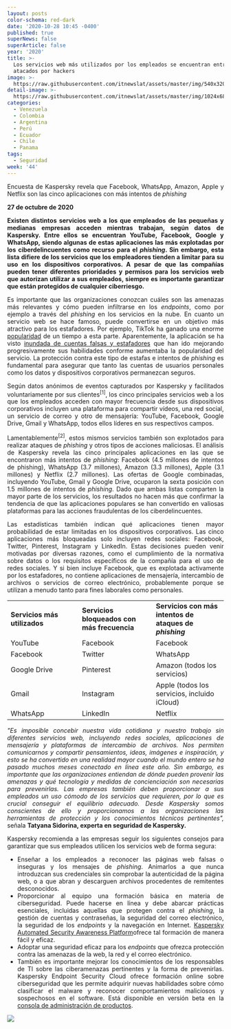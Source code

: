 ```yaml
---
layout: posts
color-schema: red-dark
date: '2020-10-28 10:45 -0400'
published: true
superNews: false
superArticle: false
year: '2020'
title: >-
  Los servicios web más utilizados por los empleados se encuentran entre los más
  atacados por hackers
image: >-
  https://raw.githubusercontent.com/itnewslat/assets/master/img/540x320/Grupo-Hackers-p.jpg
detail-image: >-
  https://raw.githubusercontent.com/itnewslat/assets/master/img/1024x680/Grupo-Hackers-g.jpg
categories:
  - Venezuela
  - Colombia
  - Argentina
  - Perú
  - Ecuador
  - Chile
  - Panama
tags:
  - Seguridad
week: '44'
---
```

<p style="text-align: justify;">Encuesta de Kaspersky revela que Facebook, WhatsApp, Amazon, Apple y Netflix son las cinco aplicaciones con más intentos de <em>phishing </em></p>
<p style="text-align: justify;"><strong>27</strong><strong> de octubre de 2020</strong></p>
<p style="text-align: justify;"></p>
<p style="text-align: justify;"><strong>Existen distintos servicios web a los que empleados de las pequeñas y medianas empresas acceden mientras trabajan, según datos de Kaspersky. Entre ellos se encuentran YouTube, Facebook, Google y WhatsApp, siendo algunas de estas aplicaciones las más explotadas por los ciberdelincuentes como recurso para el <em>phishing</em>. Sin embargo, esta lista difiere de los servicios que los empleadores tienden a limitar para su uso en los dispositivos corporativos. A pesar de que las compañías pueden tener diferentes prioridades y permisos para los servicios web que autorizan utilizar a sus empleados, siempre es importante garantizar que están protegidos de cualquier ciberriesgo.</strong></p>
<p style="text-align: justify;">Es importante que las organizaciones conozcan cuáles son las amenazas más relevantes y cómo pueden infiltrarse en los <em>endpoints</em>, como por ejemplo a través del<em> phishing</em> en los servicios en la nube. En cuanto un servicio web se hace famoso, puede convertirse en un objetivo más atractivo para los estafadores. Por ejemplo, TikTok ha ganado una enorme <a href="https://www.oberlo.com/blog/tiktok-statistics">popularidad</a> de un tiempo a esta parte. Aparentemente, la aplicación se ha visto <a href="https://www.tenable.com/blog/tiktok-scams-how-popular-apps-and-services-become-new-havens-for-scammers">inundada de cuentas falsas y estafadores</a> que han ido mejorando progresivamente sus habilidades conforme aumentaba la popularidad del servicio. La protección contra este tipo de estafas e intentos de <em>phishing</em> es fundamental para asegurar que tanto las cuentas de usuarios personales como los datos y dispositivos corporativos permanezcan seguros.</p>
<p style="text-align: justify;">Según datos anónimos de eventos capturados por Kaspersky y facilitados voluntariamente por sus clientes<sup>[1]</sup>, los cinco principales servicios web a los que los empleados acceden con mayor frecuencia desde sus dispositivos corporativos incluyen una plataforma para compartir vídeos, una red social, un servicio de correo y otro de mensajería: YouTube, Facebook, Google Drive, Gmail y WhatsApp, todos ellos líderes en sus respectivos campos.</p>
<p style="text-align: justify;">Lamentablemente<sup>[2]</sup>, estos mismos servicios también son explotados para realizar ataques de <em>phishing </em>y otros tipos de acciones maliciosas. El análisis de Kaspersky revela las cinco principales aplicaciones en las que se encontraron más intentos de <em>phishing</em>: Facebook (4.5 millones de intentos de phishing), WhatsApp (3.7 millones), Amazon (3.3 millones), Apple (3.1 millones) y Netflix (2.7 millones). Las ofertas de Google combinadas, incluyendo YouTube, Gmail y Google Drive, ocuparon la sexta posición con 1.5 millones de intentos de <em>phishing</em>. Dado que ambas listas comparten la mayor parte de los servicios, los resultados no hacen más que confirmar la tendencia de que las aplicaciones populares se han convertido en valiosas plataformas para las acciones fraudulentas de los ciberdelincuentes.</p>
<p style="text-align: justify;">Las estadísticas también indican qué aplicaciones tienen mayor probabilidad de estar limitadas en los dispositivos corporativos. Las cinco aplicaciones más bloqueadas solo incluyen redes sociales: Facebook, Twitter, Pinterest, Instagram y LinkedIn. Estas decisiones pueden venir motivadas por diversas razones, como el cumplimiento de la normativa sobre datos o los requisitos específicos de la compañía para el uso de redes sociales. Y si bien incluye Facebook, que es explotada activamente por los estafadores, no contiene aplicaciones de mensajería, intercambio de archivos o servicios de correo electrónico, probablemente porque se utilizan a menudo tanto para fines laborales como personales.</p>

<table>
<tbody>
<tr>
<td width="200"><strong>Servicios más utilizados</strong></td>
<td width="201"><strong>Servicios bloqueados con más frecuencia</strong></td>
<td width="200"><strong>Servicios con más intentos de ataques de <em>phishing</em></strong></td>
</tr>
<tr>
<td width="200">YouTube</td>
<td width="201">Facebook</td>
<td width="200">Facebook</td>
</tr>
<tr>
<td width="200">Facebook</td>
<td width="201">Twitter</td>
<td width="200">WhatsApp</td>
</tr>
<tr>
<td width="200">Google Drive</td>
<td width="201">Pinterest</td>
<td width="200">Amazon (todos los servicios)</td>
</tr>
<tr>
<td width="200">Gmail</td>
<td width="201">Instagram</td>
<td width="200">Apple (todos los servicios, incluido iCloud)</td>
</tr>
<tr>
<td width="200">WhatsApp</td>
<td width="201">LinkedIn</td>
<td width="200">Netflix</td>
</tr>
</tbody>
</table>
<p style="text-align: justify;"><em> </em></p>
<p style="text-align: justify;"><em>"Es imposible concebir nuestra vida cotidiana y nuestro trabajo sin diferentes servicios web, incluyendo redes sociales, aplicaciones de mensajería y plataformas de intercambio de archivos. Nos permiten comunicarnos y compartir pensamientos, ideas, imágenes e inspiración, y esto se ha convertido en una realidad mayor cuando el mundo entero se ha pasado muchos meses conectado en línea este año. Sin embargo, es importante que las organizaciones entiendan de dónde pueden provenir las amenazas y qué tecnología y medidas de concienciación son necesarias para prevenirlas. Las empresas también deben proporcionar a sus empleados un uso cómodo de los servicios que requieren, por lo que es crucial conseguir el equilibrio adecuado. Desde Kaspersky somos conscientes de ello y proporcionamos a las organizaciones las herramientas de protección y los conocimientos técnicos pertinentes",</em> señala <strong>Tatyana Sidorina, experta en seguridad de Kaspersky.</strong></p>
<p style="text-align: justify;">Kaspersky recomienda a las empresas seguir los siguientes consejos para garantizar que sus empleados utilicen los servicios web de forma segura:</p>

<ul>
	<li style="text-align: justify;">Enseñar a los empleados a reconocer las páginas web falsas o inseguras y los mensajes de <em>phishing</em>.  Animarlos a que nunca introduzcan sus credenciales sin comprobar la autenticidad de la página web, o a que abran y descarguen archivos procedentes de remitentes desconocidos.</li>
	<li style="text-align: justify;">Proporcionar al equipo una formación básica en materia de ciberseguridad. Puede hacerse en línea y debe abarcar prácticas esenciales, incluidas aquellas que protegen contra el <em>phishing</em>, la gestión de cuentas y contraseñas, la seguridad del correo electrónico, la seguridad de los <em>endpoints</em> y la navegación en Internet. <a href="https://latam..kaspersky.com/small-to-medium-business-security/security-awareness-platform">Kaspersky Automated Security Awareness Platform</a>ofrece tal formación de manera fácil y eficaz.</li>
	<li style="text-align: justify;">Adoptar una seguridad eficaz para los <em>endpoints</em> que ofrezca protección contra las amenazas de la web, la red y el correo electrónico.</li>
	<li style="text-align: justify;">También es importante mejorar los conocimientos de los responsables de TI sobre las ciberamenazas pertinentes y la forma de prevenirlas. Kaspersky Endpoint Security Cloud ofrece formación online sobre ciberseguridad que les permite adquirir nuevas habilidades sobre cómo clasificar el malware y reconocer comportamientos maliciosos y sospechosos en el software. Está disponible en versión beta en la <a href="https://cloud.kaspersky.com/">consola de administración de productos</a>.</li>
</ul>
<img src="https://tracker.metricool.com/c3po.jpg?hash=56f88a41e39ab42c063cc51676587a04"/>